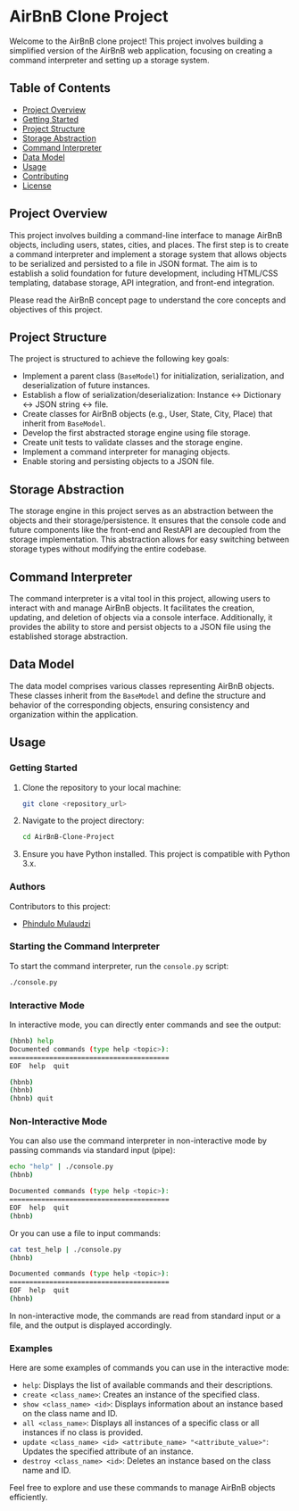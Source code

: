 # AirBnB Clone Project

Welcome to the AirBnB clone project! This project involves building a simplified version of the AirBnB web application, focusing on creating a command interpreter and setting up a storage system.

## Table of Contents
- [Project Overview](#project-overview)
- [Getting Started](#getting-started)
- [Project Structure](#project-structure)
- [Storage Abstraction](#storage-abstraction)
- [Command Interpreter](#command-interpreter)
- [Data Model](#data-model)
- [Usage](#usage)
- [Contributing](#contributing)
- [License](#license)

## Project Overview

This project involves building a command-line interface to manage AirBnB objects, including users, states, cities, and places. The first step is to create a command interpreter and implement a storage system that allows objects to be serialized and persisted to a file in JSON format. The aim is to establish a solid foundation for future development, including HTML/CSS templating, database storage, API integration, and front-end integration.

Please read the AirBnB concept page to understand the core concepts and objectives of this project.

## Project Structure

The project is structured to achieve the following key goals:
- Implement a parent class (`BaseModel`) for initialization, serialization, and deserialization of future instances.
- Establish a flow of serialization/deserialization: Instance <-> Dictionary <-> JSON string <-> file.
- Create classes for AirBnB objects (e.g., User, State, City, Place) that inherit from `BaseModel`.
- Develop the first abstracted storage engine using file storage.
- Create unit tests to validate classes and the storage engine.
- Implement a command interpreter for managing objects.
- Enable storing and persisting objects to a JSON file.

## Storage Abstraction

The storage engine in this project serves as an abstraction between the objects and their storage/persistence. It ensures that the console code and future components like the front-end and RestAPI are decoupled from the storage implementation. This abstraction allows for easy switching between storage types without modifying the entire codebase.

## Command Interpreter

The command interpreter is a vital tool in this project, allowing users to interact with and manage AirBnB objects. It facilitates the creation, updating, and deletion of objects via a console interface. Additionally, it provides the ability to store and persist objects to a JSON file using the established storage abstraction.

## Data Model

The data model comprises various classes representing AirBnB objects. These classes inherit from the `BaseModel` and define the structure and behavior of the corresponding objects, ensuring consistency and organization within the application.

## Usage

### Getting Started

1. Clone the repository to your local machine:
   ```bash
   git clone <repository_url>
   ```

2. Navigate to the project directory:
   ```bash
   cd AirBnB-Clone-Project
   ```

3. Ensure you have Python installed. This project is compatible with Python 3.x.

### Authors

Contributors to this project:
- [Phindulo Mulaudzi](https://github.com/your_github_profile)

### Starting the Command Interpreter

To start the command interpreter, run the `console.py` script:
```bash
./console.py
```

### Interactive Mode

In interactive mode, you can directly enter commands and see the output:
```bash
(hbnb) help
Documented commands (type help <topic>):
========================================
EOF  help  quit

(hbnb) 
(hbnb) 
(hbnb) quit
```

### Non-Interactive Mode

You can also use the command interpreter in non-interactive mode by passing commands via standard input (pipe):
```bash
echo "help" | ./console.py
(hbnb)

Documented commands (type help <topic>):
========================================
EOF  help  quit
(hbnb) 
```

Or you can use a file to input commands:
```bash
cat test_help | ./console.py
(hbnb)

Documented commands (type help <topic>):
========================================
EOF  help  quit
(hbnb) 
```

In non-interactive mode, the commands are read from standard input or a file, and the output is displayed accordingly.

### Examples

Here are some examples of commands you can use in the interactive mode:
- `help`: Displays the list of available commands and their descriptions.
- `create <class_name>`: Creates an instance of the specified class.
- `show <class_name> <id>`: Displays information about an instance based on the class name and ID.
- `all <class_name>`: Displays all instances of a specific class or all instances if no class is provided.
- `update <class_name> <id> <attribute_name> "<attribute_value>"`: Updates the specified attribute of an instance.
- `destroy <class_name> <id>`: Deletes an instance based on the class name and ID.

Feel free to explore and use these commands to manage AirBnB objects efficiently.
